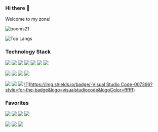 ### Hi there 👋 

Welcome to my zone!

![booms21](https://github-readme-stats.vercel.app/api?username=yxKryptonite&show_icons=true&include_all_commits=true?count_private=true?include_all_commits=true&theme=dracula)     

![Top Langs](https://github-readme-stats.vercel.app/api/top-langs/?username=yxKryptonite&layout=compact&theme=dracula)

### Technology Stack
[![](https://img.shields.io/badge/-Python-007396?style=for-the-badge&logo=python&logoColor=ffffff)](https://www.python.org/)
[![](https://img.shields.io/badge/-C++-007396?style=for-the-badge&logo=cplusplus&logoColor=ffffff)](https://www.python.org/)
[![](https://img.shields.io/badge/-C-007396?style=for-the-badge&logo=c&logoColor=ffffff)](https://www.python.org/)
[![](https://img.shields.io/badge/-Jupyter-007396?style=for-the-badge&logo=jupyter&logoColor=ffffff)](https://www.python.org/)
[![](https://img.shields.io/badge/-HTML5-007396?style=for-the-badge&logo=html5&logoColor=ffffff)](https://www.python.org/)
[![](https://img.shields.io/badge/-CSS3-007396?style=for-the-badge&logo=css3&logoColor=ffffff)](https://www.python.org/)
[![](https://img.shields.io/badge/-Markdown-007396?style=for-the-badge&logo=markdown&logoColor=ffffff)](https://www.python.org/)

[![](https://img.shields.io/badge/-PyTorch-007396?style=for-the-badge&logo=pytorch&logoColor=ffffff)](https://www.python.org/)
[![](https://img.shields.io/badge/-Tensorflow-007396?style=for-the-badge&logo=tensorflow&logoColor=ffffff)](https://www.python.org/)
[![](https://img.shields.io/badge/-Keras-007396?style=for-the-badge&logo=keras&logoColor=ffffff)](https://www.python.org/)
[![](https://img.shields.io/badge/-Shell-007396?style=for-the-badge&logo=shell&logoColor=ffffff)](https://www.python.org/)

[![](https://img.shields.io/badge/-GitHub-007396?style=for-the-badge&logo=github&logoColor=ffffff)](https://www.python.org/)
[![](https://img.shields.io/badge/-Git-007396?style=for-the-badge&logo=git&logoColor=ffffff)](https://www.python.org/)
[![](https://img.shields.io/badge/-Gitee-007396?style=for-the-badge&logo=gitee&logoColor=ffffff)](https://www.python.org/)
[![](https://img.shields.io/badge/-Visual Studio Code-007396?style=for-the-badge&logo=visualstudiocode&logoColor=ffffff)](https://www.python.org/)

### Favorites
[![](https://img.shields.io/badge/-Apple-007396?style=for-the-badge&logo=apple&logoColor=ffffff)](https://www.python.org/)
[![](https://img.shields.io/badge/-Google-007396?style=for-the-badge&logo=google&logoColor=ffffff)](https://www.python.org/)
[![](https://img.shields.io/badge/-Microsoft-007396?style=for-the-badge&logo=microsoft&logoColor=ffffff)](https://www.python.org/)
[![](https://img.shields.io/badge/-Amazon-007396?style=for-the-badge&logo=amazon&logoColor=ffffff)](https://www.python.org/)

[![](https://img.shields.io/badge/-Twitter-007396?style=for-the-badge&logo=twitter&logoColor=ffffff)](https://www.python.org/)
[![](https://img.shields.io/badge/-Youtube-007396?style=for-the-badge&logo=youtube&logoColor=ffffff)](https://www.python.org/)
[![](https://img.shields.io/badge/-Instagram-007396?style=for-the-badge&logo=instagram&logoColor=ffffff)](https://www.python.org/)
<!--
**yxKryptonite/yxKryptonite** is a ✨ _special_ ✨ repository because its `README.md` (this file) appears on your GitHub profile.

Here are some ideas to get you started:

- 🔭 I’m currently working on ...
- 🌱 I’m currently learning ...
- 👯 I’m looking to collaborate on ...
- 🤔 I’m looking for help with ...
- 💬 Ask me about ...
- 📫 How to reach me: ...
- 😄 Pronouns: ...
- ⚡ Fun fact: ...
-->
